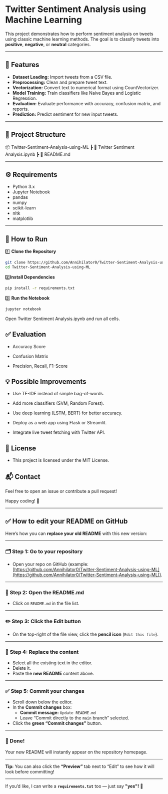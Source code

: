 # Twitter Sentiment Analysis using Machine Learning

This project demonstrates how to perform sentiment analysis on tweets using classic machine learning methods. The goal is to classify tweets into **positive**, **negative**, or **neutral** categories.

---

## 📌 Features

- **Dataset Loading:** Import tweets from a CSV file.
- **Preprocessing:** Clean and prepare tweet text.
- **Vectorization:** Convert text to numerical format using CountVectorizer.
- **Model Training:** Train classifiers like Naive Bayes and Logistic Regression.
- **Evaluation:** Evaluate performance with accuracy, confusion matrix, and reports.
- **Prediction:** Predict sentiment for new input tweets.

---

## 📁 Project Structure

📦 Twitter-Sentiment-Analysis-using-ML
┣ 📜 Twitter Sentiment Analysis.ipynb
┣ 📄 README.md


---

## ⚙️ Requirements

- Python 3.x
- Jupyter Notebook
- pandas
- numpy
- scikit-learn
- nltk
- matplotlib

---

## 🚀 How to Run

1️⃣ **Clone the Repository**

```bash
git clone https://github.com/Annihilator0/Twitter-Sentiment-Analysis-using-ML.git
cd Twitter-Sentiment-Analysis-using-ML
```

2️⃣**Install Dependencies**
```bash
pip install -r requirements.txt
```
3️⃣ **Run the Notebook**
```bash
jupyter notebook
```
Open Twitter Sentiment Analysis.ipynb and run all cells.

## ✅ Evaluation
- Accuracy Score

- Confusion Matrix

- Precision, Recall, F1-Score

## 💡 Possible Improvements
- Use TF-IDF instead of simple bag-of-words.

- Add more classifiers (SVM, Random Forest).

- Use deep learning (LSTM, BERT) for better accuracy.

- Deploy as a web app using Flask or Streamlit.

- Integrate live tweet fetching with Twitter API.

## 📝 License

- This project is licensed under the MIT License.

## 📬 Contact

Feel free to open an issue or contribute a pull request!

Happy coding! 🚀


---

## ✅ **How to edit your README on GitHub**

Here’s how you can **replace your old README** with this new version:

---

### 🗂️ **Step 1: Go to your repository**

- Open your repo on GitHub (example: [https://github.com/Annihilator0/Twitter-Sentiment-Analysis-using-ML](https://github.com/Annihilator0/Twitter-Sentiment-Analysis-using-ML)).

---

### 📝 **Step 2: Open the README.md**

- Click on `README.md` in the file list.

---

### ✏️ **Step 3: Click the Edit button**

- On the top-right of the file view, click the **pencil icon** (`Edit this file`).

---

### 🧹 **Step 4: Replace the content**

- Select all the existing text in the editor.
- Delete it.
- Paste the **new README** content above.

---

### ✅ **Step 5: Commit your changes**

- Scroll down below the editor.
- In the **Commit changes** box:
  - **Commit message:** `Update README.md`
  - Leave “Commit directly to the `main` branch” selected.
- Click the **green “Commit changes”** button.

---

### 🎉 Done!

Your new README will instantly appear on the repository homepage.

---

**Tip:** You can also click the **“Preview”** tab next to “Edit” to see how it will look before committing!

---

If you’d like, I can write a **`requirements.txt`** too — just say **"yes"!** 🚀



